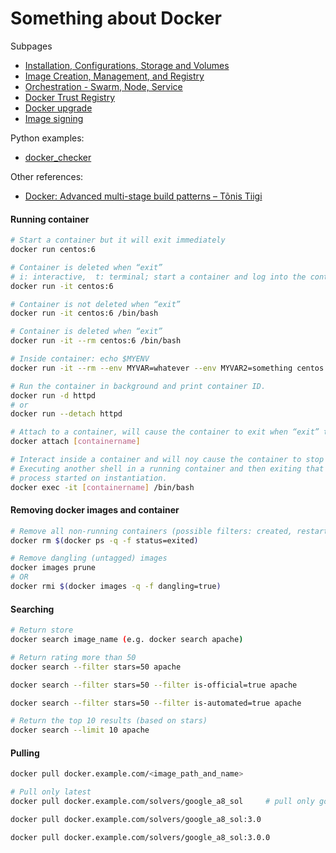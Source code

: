 # Something about Docker

Subpages
- [Installation, Configurations, Storage and Volumes](docker-configurations.md)
- [Image Creation, Management, and Registry](docker-image-creation-management-registry.md)
- [Orchestration - Swarm, Node, Service](docker-orchestration.md)
- [Docker Trust Registry](docker-trusted-registry.md)
- [Docker upgrade](docker-upgrade.md)
- [Image signing](docker-image-signing.md)

Python examples:
- [docker_checker](docker_checker/README.md)

Other references:
- [Docker: Advanced multi-stage build patterns – Tõnis Tiigi](https://medium.com/@tonistiigi/advanced-multi-stage-build-patterns-6f741b852fae)


#### Running container

```bash
# Start a container but it will exit immediately
docker run centos:6

# Container is deleted when “exit”
# i: interactive,  t: terminal; start a container and log into the container
docker run -it centos:6

# Container is not deleted when “exit”
docker run -it centos:6 /bin/bash

# Container is deleted when “exit”
docker run -it --rm centos:6 /bin/bash

# Inside container: echo $MYENV
docker run -it --rm --env MYVAR=whatever --env MYVAR2=something centos:6 /bin/bash

# Run the container in background and print container ID.
docker run -d httpd
# or
docker run --detach httpd

# Attach to a container, will cause the container to exit when “exit” the container.
docker attach [containername]

# Interact inside a container and will noy cause the container to stop when you exit the running shell.
# Executing another shell in a running container and then exiting that shell will not stop the underlying container
# process started on instantiation.
docker exec -it [containername] /bin/bash
```


#### Removing docker images and container

```bash
# Remove all non-running containers (possible filters: created, restarting, running, paused, exited)
docker rm $(docker ps -q -f status=exited)

# Remove dangling (untagged) images
docker images prune
# OR
docker rmi $(docker images -q -f dangling=true)
```


#### Searching

```bash
# Return store
docker search image_name (e.g. docker search apache)	

# Return rating more than 50
docker search --filter stars=50 apache	

docker search --filter stars=50 --filter is-official=true apache

docker search --filter stars=50 --filter is-automated=true apache

# Return the top 10 results (based on stars)
docker search --limit 10 apache	
```


#### Pulling

```bash
docker pull docker.example.com/<image_path_and_name>

# Pull only latest
docker pull docker.example.com/solvers/google_a8_sol     # pull only google_a8_sol:latest

docker pull docker.example.com/solvers/google_a8_sol:3.0

docker pull docker.example.com/solvers/google_a8_sol:3.0.0	
```

